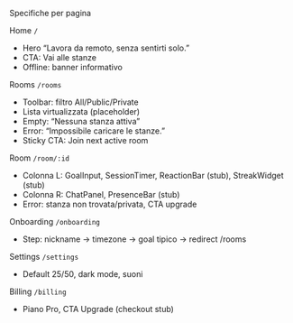 Specifiche per pagina

Home `/`
- Hero “Lavora da remoto, senza sentirti solo.”
- CTA: Vai alle stanze
- Offline: banner informativo

Rooms `/rooms`
- Toolbar: filtro All/Public/Private
- Lista virtualizzata (placeholder)
- Empty: “Nessuna stanza attiva”
- Error: “Impossibile caricare le stanze.”
- Sticky CTA: Join next active room

Room `/room/:id`
- Colonna L: GoalInput, SessionTimer, ReactionBar (stub), StreakWidget (stub)
- Colonna R: ChatPanel, PresenceBar (stub)
- Error: stanza non trovata/privata, CTA upgrade

Onboarding `/onboarding`
- Step: nickname → timezone → goal tipico → redirect /rooms

Settings `/settings`
- Default 25/50, dark mode, suoni

Billing `/billing`
- Piano Pro, CTA Upgrade (checkout stub)

